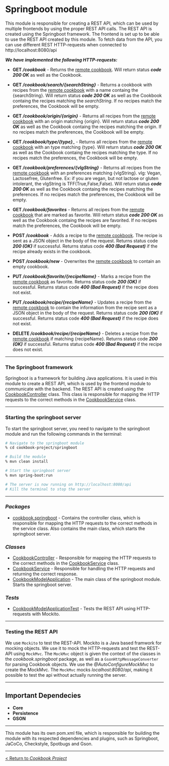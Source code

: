 # __Springboot module__

This module is responsible for creating a REST API, which can be used by multiple frontends by using the proper REST API calls. The REST API is created using the Springboot framework. The frontend is set up to be able to use the REST API created by this module. To fetch data from the API, you can use different REST HTTP-requests when connected to http://localhost:8080/api  

**_We have implemented the following HTTP-requests:_**

* **GET _/cookbook_** - Returns the [remote cookbook](/cookbook-project/persistence/remote-cookbook.json). Will return status **_code 200 OK_** as well as the Cookbook.

* **GET _/cookbook/search/{searchString}_** - Returns a cookbook with recipes from the [remote cookbook](/cookbook-project/persistence/remote-cookbook.json) with a name containg the {searchString}. Will return status **_code 200 OK_** as well as the Cookbook containg the recipes matching the _searchString_. If no recipes match the preferences, the Cookbook will be empty.

* **GET _/cookbook/origin/{origin}_** - Returns all recipes from the [remote cookbook](/cookbook-project/persistence/remote-cookbook.json) with an origin matching {origin}. Will return status **_code 200 OK_** as well as the Cookbook containg the recipes matching the origin. If no recipes match the preferences, the Cookbook will be empty.

* **GET _/cookbook/type/{type}_**_ - Returns all recipes from the [remote cookbook](/cookbook-project/persistence/remote-cookbook.json) with an type matching {type}. Will return status **_code 200 OK_** as well as the Cookbook containg the recipes matching the type. If no recipes match the preferences, the Cookbook will be empty.

* **GET _/cookbook/preferences/{vlgString}_** - Returns all recipes from the [remote cookbook](/cookbook-project/persistence/remote-cookbook.json) with an preferences matching {vlgString}. vlg: Vegan, Lactosefree, Glutenfree. Ex: if you are vegan, but not lactose or gluten intolerant, the vlgString is TFF(True,False,False). Will return status **_code 200 OK_** as well as the Cookbook containg the recipes matching the preferences. If no recipes match the preferences, the Cookbook will be empty.

* **GET _/cookbook/favorites_** - Returns all recipes from the [remote cookbook](/cookbook-project/persistence/remote-cookbook.json) that are marked as favorite. Will return status **_code 200 OK_** as well as the Cookbook containg the recipes are favorited. If no recipes match the preferences, the Cookbook will be empty.

* **POST _/cookbook_** - Adds a recipe to the [remote cookbook](/cookbook-project/persistence/remote-cookbook.json). The recipe is sent as a JSON object in the body of the request. Returns status code **_200 (OK)_** if successful. Returns status code **_400 (Bad Request)_** if the recipe already exists in the cookbook.

* **POST _/cookbook/new_** - Overwrites the [remote cookbook](/cookbook-project/persistence/remote-cookbook.json) to contain an empty cookbook.

* **PUT _/cookbook/favorite/{recipeName}_** - Marks a recipe from the [remote cookbook](/cookbook-project/persistence/remote-cookbook.json) as favorite. Returns status code **_200 (OK)_** if successful. Returns status code **_400 (Bad Request)_** if the recipe does not exist.

* **PUT _/cookbook/recipe/{recipeName}_** - Updates a recipe from the [remote cookbook](/cookbook-project/persistence/remote-cookbook.json) to contain the information from the recipe sent as a JSON object in the body of the request. Returns status code **_200 (OK)_** if successful. Returns status code **_400 (Bad Request)_** if the recipe does not exist.

* **DELETE _/cookbook/recipe/{recipeName}_** - Deletes a recipe from the [remote cookbook](/cookbook-project/persistence/remote-cookbook.json) if matching {recipeName}. Returns status code **_200 (OK)_** if successful. Returns status code **_400 (Bad Request)_** if the recipe does not exist. 

---
### **The Springboot framework**
Springboot is a framework for building Java applications. It is used in this module to create a REST API, which is used by the frontend module to communicate with the backend. The REST API is created using the [CookbookController](/cookbook-project/persistence/src/main/java/cookbook/springboot/CookbookController.java) class. This class is responsible for mapping the HTTP requests to the correct methods in the [CookbookService](/cookbook-project/springboot/src/main/java/cookbook/springboot/CookbookService.java) class.

---
### **Starting the springboot server**
To start the springboot server, you need to navigate to the springboot module and run the following commands in the terminal:
```bash
# Navigate to the springboot module
% cd cookbook-project/springboot

# Build the module
% mvn clean install

# Start the springboot server
% mvn spring-boot:run

# The server is now running on http://localhost:8080/api
# Kill the terminal to stop the server
```

---

### _**Packages**_
* [cookbook.springboot](/cookbook-project/springboot/src/main/java/cookbook/springboot) - Contains the controller class, which is responsible for mapping the HTTP requests to the correct methods in the service class. Also contains the main class, which starts the springboot server.

### _**Classes**_
* [CookbookController](/cookbook-project/persistence/src/main/java/cookbook/springboot/CookbookController.java) - Responsible for mapping the HTTP requests to the correct methods in the [CookbookService](/cookbook-project/springboot/src/main/java/cookbook/springboot/CookbookService.java) class.
* [CookbookService](/cookbook-project/springboot/src/main/java/cookbook/springboot/CookbookService.java) - Responsible for handling the HTTP requests and returning the correct response.
* [CookbookModelApplication](/cookbook-project/springboot/src/main/java/cookbook/springboot/CookbookModelApplication.java) - The main class of the springboot module. Starts the springboot server.

### _**Tests**_
* [CookbookModelApplicationTest](/cookbook-project/springboot/src/test/java/cookbook/springboot/CookbookModelApplicationTest.java) - Tests the REST API using HTTP-requests with Mockito.

---

### **Testing the REST API**
We use `Mockito` to test the REST-API. Mockito is a Java based framwork for mocking objects. We use it to mock the HTTP-requests and test the REST-API using `MockMvc`. The `MockMvc` object is given the context of the classes in the _cookbook.springboot_ package, as well as a `GsonHttpMessageConverter` for parsing Cookbook objects. We use the _@AutoConfigureMockMvc_ to create the MockMvc. The `MockMvc` mocks _localhost:8080/api_, making it possible to test the api without actually running the server.

---
## Important Dependecies
* __Core__
* __Persistence__
* __GSON__

---
This module has its own pom.xml file, which is responsible for building the module with its respected dependencies and plugins, such as Springboot, JaCoCo, Checkstyle, Spotbugs and Gson.

---
[< Return to _Cookbook Project_](/cookbook-project/readme.md)